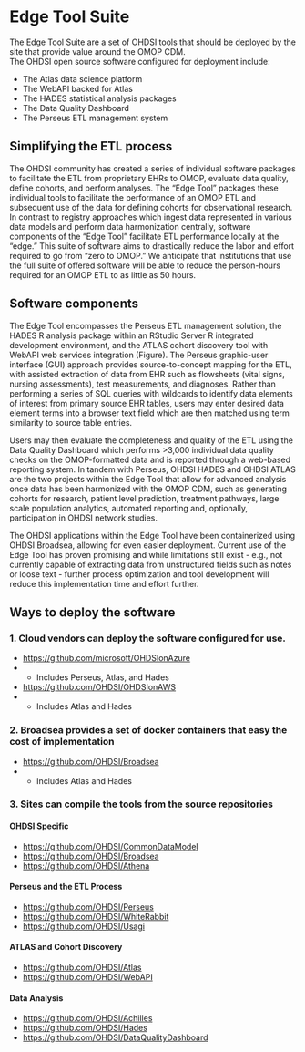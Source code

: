 # Edge Tool Suite

The Edge Tool Suite are a set of OHDSI tools that should be deployed by the site that provide value around the OMOP CDM.  
The OHDSI open source software configured for deployment include:
- The Atlas data science platform
- The WebAPI backed for Atlas
- The HADES statistical analysis packages
- The Data Quality Dashboard
- The Perseus ETL management system

## Simplifying the ETL process

The OHDSI community has created a series of individual software packages to facilitate the 
ETL from proprietary EHRs to OMOP, evaluate data quality, define cohorts, and perform 
analyses. The “Edge Tool” packages these individual tools to facilitate the performance of an 
OMOP ETL and subsequent use of the data for defining cohorts for observational research. In 
contrast to registry approaches which ingest data represented in various data models and 
perform data harmonization centrally, software components of the “Edge Tool” facilitate ETL 
performance locally at the “edge.” This suite of software aims to drastically reduce the labor and 
effort required to go from “zero to OMOP.” We anticipate that institutions that use the full suite 
of offered software will be able to reduce the person-hours required for an OMOP ETL to as little 
as 50 hours.

## Software components
The Edge Tool encompasses the Perseus ETL management solution, the HADES R analysis 
package within an RStudio Server R integrated development environment, and the ATLAS 
cohort discovery tool with WebAPI web services integration (Figure). 
The Perseus graphic-user interface (GUI) approach provides source-to-concept mapping for the 
ETL, with assisted extraction of data from EHR such as flowsheets (vital signs, nursing 
assessments), test measurements, and diagnoses. Rather than performing a series of SQL 
queries with wildcards to identify data elements of interest from primary source EHR tables, 
users may enter desired data element terms into a browser text field which are then matched 
using term similarity to source table entries. 

Users may then evaluate the completeness and quality of the ETL using the Data Quality 
Dashboard which performs >3,000 individual data quality checks on the OMOP-formatted data 
and is reported through a web-based reporting system.
In tandem with Perseus, OHDSI HADES and OHDSI ATLAS are the two projects within the 
Edge Tool that allow for advanced analysis once data has been harmonized with the OMOP 
CDM, such as generating cohorts for research, patient level prediction, treatment pathways, 
large scale population analytics, automated reporting and, optionally, participation in OHDSI 
network studies. 

The OHDSI applications within the Edge Tool have been containerized using OHDSI Broadsea, 
allowing for even easier deployment. Current use of the Edge Tool has proven promising and 
while limitations still exist - e.g., not currently capable of extracting data from unstructured fields 
such as notes or loose text - further process optimization and tool development will reduce this 
implementation time and effort further.

## Ways to deploy the software

### 1. Cloud vendors can deploy the software configured for use.

- https://github.com/microsoft/OHDSIonAzure
- - Includes Perseus, Atlas, and Hades
- https://github.com/OHDSI/OHDSIonAWS
- - Includes Atlas and Hades

### 2. Broadsea provides a set of docker containers that easy the cost of implementation

- https://github.com/OHDSI/Broadsea
- - Includes Atlas and Hades

### 3. Sites can compile the tools from the source repositories
#### OHDSI Specific
- https://github.com/OHDSI/CommonDataModel
- https://github.com/OHDSI/Broadsea
- https://github.com/OHDSI/Athena
#### Perseus and the ETL Process
- https://github.com/OHDSI/Perseus
- https://github.com/OHDSI/WhiteRabbit
- https://github.com/OHDSI/Usagi
#### ATLAS and Cohort Discovery
- https://github.com/OHDSI/Atlas
- https://github.com/OHDSI/WebAPI
#### Data Analysis
- https://github.com/OHDSI/Achilles
- https://github.com/OHDSI/Hades
- https://github.com/OHDSI/DataQualityDashboard 
